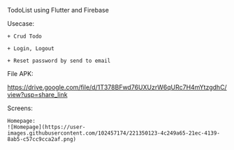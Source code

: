 TodoList using Flutter and Firebase

Usecase:

    + Crud Todo
    
    + Login, Logout
    
    + Reset password by send to email

File APK:

https://drive.google.com/file/d/1T378BFwd76UXUzrW6qURc7H4mYtzgdhC/view?usp=share_link

Screens:

    Homepage:
    ![Homepage](https://user-images.githubusercontent.com/102457174/221350123-4c249a65-21ec-4139-8ab5-c57cc9cca2af.png)
    
